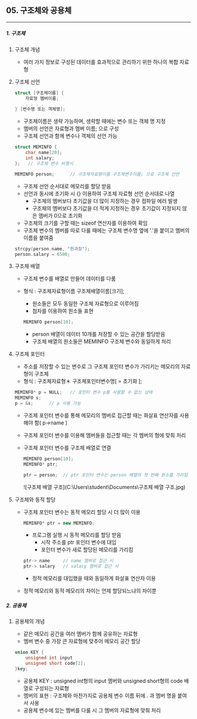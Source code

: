## 05. 구조체와 공용체

---

##### 1. 구조체

1. 구조체 개념

   - 여러 가지 정보로 구성된 데이터를 효과적으로 관리하기 위한 하나의 복합 자료형

2. 구조체 선언

   ```c++
   struct [구조체이름] {
       자료형 멤버이름;
       . . . .
   } [변수명 또는 객체명];
   ```

   - 구조체이름은 생략 가능하며, 생략할 때에는 변수 또는 객체 명 지정
   - 멤버의 선언은 자료형과 멤버 이름; 으로 구성
   - 구조체 선언과 함께 변수나 객체의 선언 가능

   ```c++
   struct MEMINFO {
       char name[20];
       int salary;
   };	// 구조체 변수 비명시
   
   MEMINFO person;		// 구조체자료형이름 구조체변수이름; 으로 구조체 선언
   ```

   - 구조체 선언 순서대로 메모리를 할당 받음
   - 선언과 동시에 초기화 시 {} 이용하여 구조체 자료형 선언 순서대로 나열
     - 구조체의 멤버보다 초기값을 더 많이 지정하는 경우 컴파일 에러 발생
     - 구조체의 멤버보다 초기값을 더 적게 지정하는 경우 초기값이 지정되지 않은 멤버가 0으로 초기화
   - 구조체의 크기를 구할 때는 sizeof 연산자를 이용하여 확임
   - 구조체 변수의 멤버를 따로 다룰 때에는 구조체 변수명 옆에 '.'을 붙이고 멤버의 이름을 붙여줌

   ```C++
   strcpy(person.name, "한과장");
   person.salary = 6500;
   ```

3. 구조체 배열

   - 구조체 변수를 배열로 만들어 데이터를 다룸

   - 형식 : 구조체자료형이름 구조체배열이름[크기];

     - 원소들은 모두 동일한 구조체 자료형으로 이루어짐
     - 첨자를 이용하여 원소들 표현

     ```c++
     MEMINFO person[10];
     ```

     - person 배열이 데이터 10개를 저장할 수 있는 공간을 할당받음
     - 구조체 배열의 원소들은 MEMINFO 구조체 변수와 동일하게 처리

4. 구조체 포인터

   - 주소를 저장할 수 있는 변수로 그 구조체 포인터 변수가 가리키는 메모리의 자료형이 구조체
   - 형식 : 구조체자료형＊ 구조체포인터변수명[ = 초기화 ];

   ```c++
   MEMINFO* p = NULL;	// 포인터 변수 p를 사용할 수 없는 상태
   MEMINFO s;
   p = &s;		// p 사용 가능
   ```

   - 구조체 포인터 변수를 통해 메모리의 멤버로 접근할 때는 화살표 연산자를 사용해야 함( p->name )

   - 구조체 포인터 변수를 이용해 멤버들을 접근할 때는 각 멤버의 형에 맞춰 처리

   - 구조체 포인터 변수를 구조체 배열로 연결

     ```c++
     MEMINFO person[10];
     MEMINFO* ptr;
     
     ptr = person;	// ptr 포인터 변수는 person 배열의 첫 번째 원소를 가리킴
     ```

     ![구조체 배열 구조](C:\Users\student\Documents\구조체 배열 구조.jpg)

5. 구조체와 동적 할당

   - 구조체 포인터 변수는 동적 메모리 할당 시 더 많이 이용

     ```c++
     MEMINFO* ptr = new MEMINFO;
     ```

     - 프로그램 실행 시 동적 메모리를 할당 받음
       - 시작 주소를 ptr 포인터 변수에 대입
       - 포인터 변수가 새로 할당된 메모리를 가리킴

     ```c++
     ptr-> name		// name 멤버로 접근 시
     ptr-> salary	// salary 멤버로 접근 시
     ```

     - 정적 메모리를 대입했을 때와 동일하게 화살표 연산자 이용

   - 정적 메모리와 동적 메모리의 차이는 언제 할당되느냐의 차이뿐



##### 2. 공용체

1. 공용체의 개념

   - 같은 메모리 공간을 여러 멤버가 함께 공유하는 자료형
   - 멤버 변수 중 가장 큰 자료형에 맞추어 메모리 공간 할당

   ```c++
   union KEY {
       unsigned int input
       unsigned short code[2];
   }key;
   ```

   - 공용체 KEY : unsigned int형의 input 멤버와 unsigned short형의 code 배열로 구성되는 자료형
   - 멤버의 표현 : 구조체와 마찬가지로 공용체 변수 이름 뒤에 . 과 멤버 명을 붙여서 사용
   - 공용체 변수에 있는 멤버를 다룰 시 그 멤버의 자료형에 맞춰 처리

